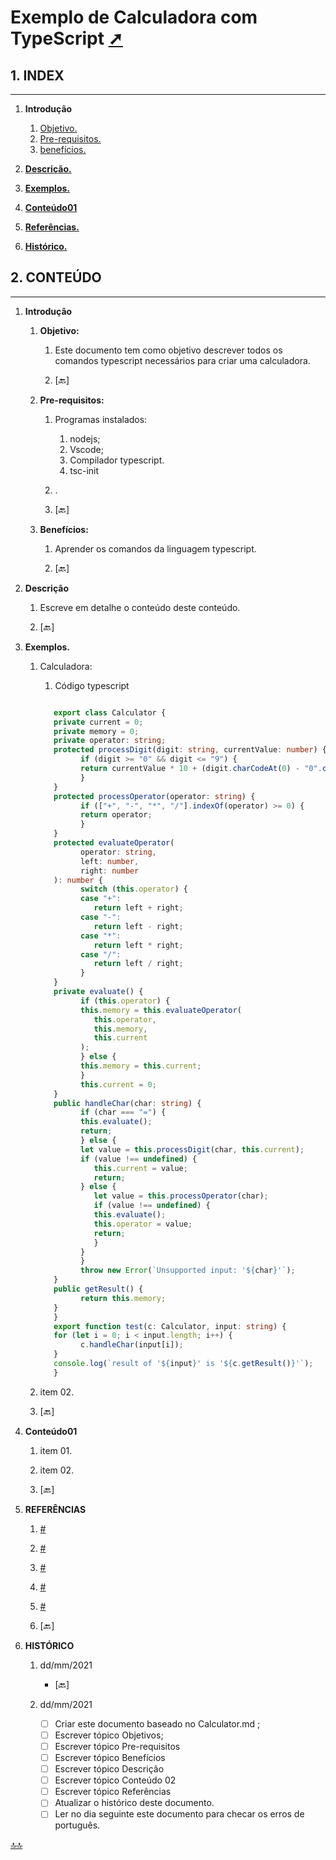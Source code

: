 <div class="header" id="myHeader">
  <div class="navbar" w3-include-html="/menu.inc"> </div>
</div>
<div class="title"><script> document.write(document.title);</script></div>  
<main>
<!-- markdownlint-disable-next-line -->
<span id="topo"><span>

# Exemplo de Calculadora com TypeScript <a href="Calculator.html" target="_blank" title="Pressione aqui para expandir este documento em nova aba." >  ➚ </a>

## **1. INDEX**

---

   1. **Introdução**

      1. [Objetivo.](#id_objetivo)
      2. [Pre-requisitos.](#id_pre_requisitos)
      3. [benefícios.](#id_beneficios)

   2. [**Descrição.**](#id_Descricao)

   3. [**Exemplos.**](#id_exemplos)

   4. [**Conteúdo01**](#id_Conteudo01)

   5. [**Referências.**](#id_referencias)

   6. [**Histórico.**](#id_historico)

## **2. CONTEÚDO**

---

   1. **Introdução**

      1. <span id="id_objetivo"><span>**Objetivo:**
         1. Este documento tem como objetivo descrever todos os comandos typescript necessários para criar uma calculadora.

         2. <text onclick="goBack()">[🔙]</text>

      2. <span id="id_pre_requisitos"></span>**Pre-requisitos:**
         1. Programas instalados:
            1. nodejs;
            2. Vscode;
            3. Compilador typescript.
            4. tsc-init
         2. .

         3. <text onclick="goBack()">[🔙]</text>

      3. <span id="id_beneficios"></span>**Benefícios:**
         1. Aprender os comandos da linguagem typescript.

         2. <text onclick="goBack()">[🔙]</text>

   2. <span id=id_Descricao></span>**Descrição**
      1. Escreve em detalhe o conteúdo deste conteúdo.

      2. <text onclick="goBack()">[🔙]</text>

   3. <span id=id_exemplos></span>**Exemplos.**
      1. Calculadora:
          1. Código typescript

            ```typescript

               export class Calculator {
               private current = 0;
               private memory = 0;
               private operator: string;
               protected processDigit(digit: string, currentValue: number) {
                     if (digit >= "0" && digit <= "9") {
                     return currentValue * 10 + (digit.charCodeAt(0) - "0".charCodeAt(0));
                     }
               }
               protected processOperator(operator: string) {
                     if (["+", "-", "*", "/"].indexOf(operator) >= 0) {
                     return operator;
                     }
               }
               protected evaluateOperator(
                     operator: string,
                     left: number,
                     right: number
               ): number {
                     switch (this.operator) {
                     case "+":
                        return left + right;
                     case "-":
                        return left - right;
                     case "*":
                        return left * right;
                     case "/":
                        return left / right;
                     }
               }
               private evaluate() {
                     if (this.operator) {
                     this.memory = this.evaluateOperator(
                        this.operator,
                        this.memory,
                        this.current
                     );
                     } else {
                     this.memory = this.current;
                     }
                     this.current = 0;
               }
               public handleChar(char: string) {
                     if (char === "=") {
                     this.evaluate();
                     return;
                     } else {
                     let value = this.processDigit(char, this.current);
                     if (value !== undefined) {
                        this.current = value;
                        return;
                     } else {
                        let value = this.processOperator(char);
                        if (value !== undefined) {
                        this.evaluate();
                        this.operator = value;
                        return;
                        }
                     }
                     }
                     throw new Error(`Unsupported input: '${char}'`);
               }
               public getResult() {
                     return this.memory;
               }
               }
               export function test(c: Calculator, input: string) {
               for (let i = 0; i < input.length; i++) {
                     c.handleChar(input[i]);
               }
               console.log(`result of '${input}' is '${c.getResult()}'`);
               }


            ```

      2. item 02.

      3. <text onclick="goBack()">[🔙]</text>

   4. <span id=id_Conteudo01></span>**Conteúdo01**
      1. item 01.
      2. item 02.

      3. <text onclick="goBack()">[🔙]</text>

   5. <span id=id_referencias></span>**REFERÊNCIAS**
      1. [#](##)
      2. [#](##)
      3. [#](##)
      4. [#](##)
      5. [#](##)

      6. <text onclick="goBack()">[🔙]</text>

   6. <span id="id_historico"><span>**HISTÓRICO**

      1. dd/mm/2021 <!--TODO: HISTÓRICO -->

         - <text onclick="goBack()">[🔙]</text>

      2. dd/mm/2021 <!--FIXME: Falta fazer os item abaixo: -->
         - [ ] Criar este documento baseado no Calculator.md ;
         - [ ] Escrever tópico Objetivos;
         - [ ] Escrever tópico Pre-requisitos
         - [ ] Escrever tópico Benefícios
         - [ ] Escrever tópico Descrição
         - [ ] Escrever tópico Conteúdo 02
         - [ ] Escrever tópico Referências
         - [ ] Atualizar o histórico deste documento.
         - [ ] Ler no dia seguinte este documento para checar os erros de português.

</main>

[🔝🔝](#topo "Retorna ao topo")